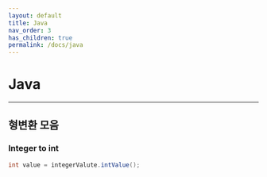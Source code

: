 ```yaml
---
layout: default
title: Java
nav_order: 3
has_children: true
permalink: /docs/java
---
```


# Java

---

## 형변환 모음

### Integer to int

```java
int value = integerValute.intValue();
```
